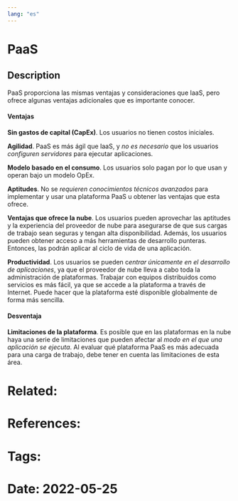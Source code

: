 ```yaml
---
lang: "es"
---
```


# PaaS
## Description
PaaS proporciona las mismas ventajas y consideraciones que IaaS, pero ofrece algunas ventajas adicionales que es importante conocer.

#### Ventajas

**Sin gastos de capital (CapEx)**. Los usuarios no tienen costos iniciales.

**Agilidad**. PaaS es más ágil que IaaS, y *no es necesario* que los usuarios *configuren servidores* para ejecutar aplicaciones.

**Modelo basado en el consumo**. Los usuarios solo pagan por lo que usan y operan bajo un modelo OpEx.

**Aptitudes**. No se *requieren conocimientos técnicos avanzados* para implementar y usar una plataforma PaaS u obtener las ventajas que esta ofrece.

**Ventajas que ofrece la nube**. Los usuarios pueden aprovechar las aptitudes y la experiencia del proveedor de nube para asegurarse de que sus cargas de trabajo sean seguras y tengan alta disponibilidad. Además, los usuarios pueden obtener acceso a más herramientas de desarrollo punteras. Entonces, las podrán aplicar al ciclo de vida de una aplicación.

**Productividad**. Los usuarios se pueden c*entrar únicamente en el desarrollo de aplicaciones*, ya que el proveedor de nube lleva a cabo toda la administración de plataformas. Trabajar con equipos distribuidos como servicios es más fácil, ya que se accede a la plataforma a través de Internet. Puede hacer que la plataforma esté disponible globalmente de forma más sencilla.

#### Desventaja

**Limitaciones de la plataforma**. Es posible que en las plataformas en la nube haya una serie de limitaciones que pueden afectar al *modo en el que una aplicación se ejecuta*. Al evaluar qué plataforma PaaS es más adecuada para una carga de trabajo, debe tener en cuenta las limitaciones de esta área.



# Related: 
# References: 
# Tags: 
# Date: 2022-05-25